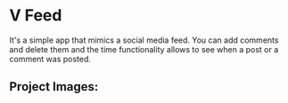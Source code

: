 # V Feed

It's a simple app that mimics a social media feed. You can add comments and delete them and the time functionality allows to see when a post or a comment was posted.


## Project Images: